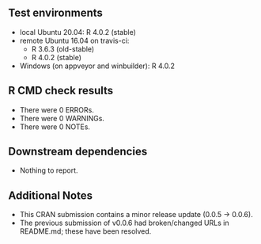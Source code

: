 ## Test environments
* local Ubuntu 20.04: R 4.0.2 (stable)
* remote Ubuntu 16.04 on travis-ci:
  * R 3.6.3 (old-stable)
  * R 4.0.2 (stable)
* Windows (on appveyor and winbuilder): R 4.0.2

## R CMD check results
* There were 0 ERRORs.
* There were 0 WARNINGs.
* There were 0 NOTEs.

## Downstream dependencies
* Nothing to report.

## Additional Notes
* This CRAN submission contains a minor release update (0.0.5 -> 0.0.6).
* The previous submission of v0.0.6 had broken/changed URLs in README.md;
  these have been resolved.

